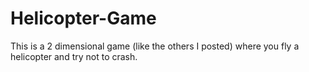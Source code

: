 # Helicopter-Game
This is a 2 dimensional game (like the others I posted) where you fly a helicopter and try not to crash.
